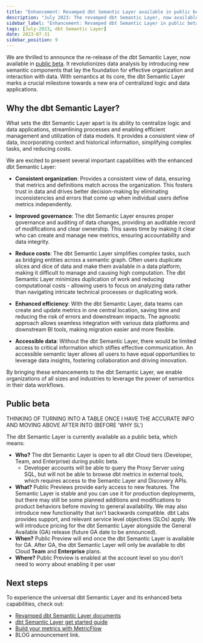 ```yaml
---
title: "Enhancement: Revamped dbt Semantic Layer available in public beta"
description: "July 2023: The revamped dbt Semantic Layer, now available in public beta, introduces new semantic components and evolves the semantic layer's capability."
sidebar_label: "Enhancement: Revamped dbt Semantic Layer in public beta"
tags: [July-2023, dbt Semantic Layer]
date: 2023-07-31
sidebar_position: 9
---
```


We are thrilled to announce the re-release of the dbt Semantic Layer, now available in [public beta](#public-beta). It revolutionizes data analysis by introducing new semantic components that lay the foundation for effective organization and interaction with data. With semantics at its core, the dbt Semantic Layer marks a crucial milestone towards a new era of centralized logic and data applications.

<Lightbox src="/img/sl-architecture.jpg" width="95%" title="The dbt Semantic Layer diagram displays how data flows from sources to your platform. Define and query metrics using with dbt Cloud for consistent organization-wide metrics." />

## Why the dbt Semantic Layer?

What sets the dbt Semantic Layer apart is its ability to centralize logic and data applications, streamlining processes and enabling efficient management and utilization of data models. It provides a consistent view of data, incorporating context and historical information, simplifying complex tasks, and reducing costs.

We are excited to present several important capabilities with the enhanced dbt Semantic Layer:

- **Consistent organization**: Provides a consistent view of data, ensuring that metrics and definitions match across the organization. This fosters trust in data and drives better decision-making by eliminating inconsistencies and errors that come up when individual users define metrics independently.

- **Improved governance**: The dbt Semantic Layer ensures proper governance and auditing of data changes, providing an auditable record of modifications and clear ownership. This saves time by making it clear who can create and manage new metrics, ensuring accountability and data integrity.

- **Reduce costs**: The dbt Semantic Layer simplifies complex tasks, such as bridging entities across a semantic graph. Often users duplicate slices and dice of data and make them available in a data platform, making it difficult to manage and causing high computation. The dbt Semantic Layer minimizes duplication of work and reducing computational costs - allowing users to focus on analyzing data rather than navigating intricate technical processes or duplicating work. 

- **Enhanced efficiency**: With the dbt Semantic Layer, data teams can create and update metrics in one central location, saving time and reducing the risk of errors and downstream impacts. The agnostic approach allows seamless integration with various data platforms and downstream BI tools, making migration easier and more flexible.

- **Accessible data**: Without the dbt Semantic Layer, there would be limited access to critical information which stifles effective communication. An accessible semantic layer allows all users to have equal opportunities to leverage data insights, fostering collaboration and driving innovation. 

By bringing these enhancements to the dbt Semantic Layer, we enable organizations of all sizes and industries to leverage the power of semantics in their data workflows. 

## Public beta 

THINKING OF TURNING INTO A TABLE ONCE I HAVE THE ACCURATE INFO AND MOVING ABOVE AFTER INTO (BEFORE 'WHY SL')

The dbt Semantic Layer is currently available as a public beta, which means:

- **Who?** The dbt Semantic Layer is open to all dbt Cloud tiers (Developer, Team, and Enterprise) during public beta. 
  * Developer accounts will be able to query the Proxy Server using SQL, but will not be able to browse dbt metrics in external tools, which requires access to the Semantic Layer and Discovery APIs. 
- **What?** Public Previews provide early access to new features. The Semantic Layer is stable and you can use it for production deployments, but there may still be some planned additions and modifications to product behaviors before moving to general availability. We may also introduce new functionality that isn't backwards compatible. dbt Labs provides support, and relevant service level objectives (SLOs) apply. We will introduce pricing for the dbt Semantic Layer alongside the General Available (GA) release (future GA date to be announced).
- **When?**  Public Preview will end once the dbt Semantic Layer is available for GA. After GA, the dbt Semantic Layer will only be available to dbt Cloud **Team** and **Enterprise** plans.
- **Where?** Public Preview is enabled at the account level so you don’t need to worry about enabling it per user

## Next steps

To experience the universal dbt Semantic Layer and its enhanced beta capabilities, check out:

- [Revamped dbt Semantic Layer documents](/docs/use-dbt-semantic-layer/dbt-sl)
- [dbt Semantic Layer get started guide](/docs/use-dbt-semantic-layer/quickstart-sl)
- [Build your metrics with MetricFlow](/docs/build/build-metrics-intro)
- BLOG announcement link.
